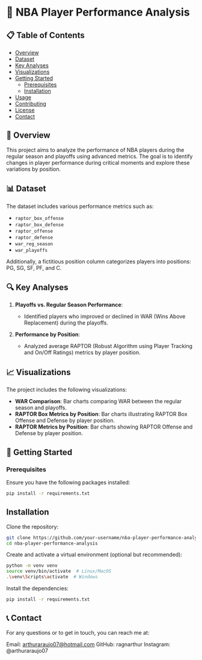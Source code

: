 # 🏀 NBA Player Performance Analysis

## 📋 Table of Contents

- [Overview](#overview)
- [Dataset](#dataset)
- [Key Analyses](#key-analyses)
- [Visualizations](#visualizations)
- [Getting Started](#getting-started)
  - [Prerequisites](#prerequisites)
  - [Installation](#installation)
- [Usage](#usage)
- [Contributing](#contributing)
- [License](#license)
- [Contact](#contact)

## 📘 Overview

This project aims to analyze the performance of NBA players during the regular season and playoffs using advanced metrics. The goal is to identify changes in player performance during critical moments and explore these variations by position.

## 📊 Dataset

The dataset includes various performance metrics such as:

- `raptor_box_offense`
- `raptor_box_defense`
- `raptor_offense`
- `raptor_defense`
- `war_reg_season`
- `war_playoffs`

Additionally, a fictitious position column categorizes players into positions: PG, SG, SF, PF, and C.

## 🔍 Key Analyses

1. **Playoffs vs. Regular Season Performance**:
   - Identified players who improved or declined in WAR (Wins Above Replacement) during the playoffs.

2. **Performance by Position**:
   - Analyzed average RAPTOR (Robust Algorithm using Player Tracking and On/Off Ratings) metrics by player position.

## 📈 Visualizations

The project includes the following visualizations:

- **WAR Comparison**: Bar charts comparing WAR between the regular season and playoffs.
- **RAPTOR Box Metrics by Position**: Bar charts illustrating RAPTOR Box Offense and Defense by player position.
- **RAPTOR Metrics by Position**: Bar charts showing RAPTOR Offense and Defense by player position.

## 🚀 Getting Started

### Prerequisites

Ensure you have the following packages installed:
```bash
pip install -r requirements.txt
```
## Installation
Clone the repository:

```bash
git clone https://github.com/your-username/nba-player-performance-analysis.git
cd nba-player-performance-analysis
```

Create and activate a virtual environment (optional but recommended):

```bash
python -m venv venv
source venv/bin/activate  # Linux/MacOS
.\venv\Scripts\activate  # Windows
```

Install the dependencies:
```bash
pip install -r requirements.txt
```
## 📞 Contact
For any questions or to get in touch, you can reach me at:

Email: arthuraraujo07@hotmail.com
GitHub: ragnarthur
Instagram: @arthuraraujo07
